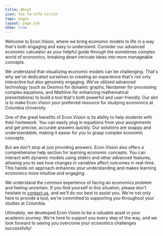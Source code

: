 ```yaml
---
title: About
icon: fas fa-info-circle
tags: pages
layout: page.njk
show: true
---
```

<div class="p-8">
  Welcome to Econ.Vision, where we bring economic models to life in a way that's both engaging and easy to understand. Consider our advanced economic calculator as your helpful guide through the sometimes complex world of economics, breaking down intricate ideas into more manageable concepts.

We understand that visualizing economic models can be challenging. That's why we've dedicated ourselves to creating an experience that's not only interactive but also genuinely engaging. We've utilized advanced technology (such as Desmos for dynamic graphs, Nerdamer for processing complex equations, and Mathlive for enhancing mathematical presentations) to build a tool that's both powerful and user-friendly. Our aim is to make Econ.Vision your preferred resource for studying economics at Columbia University.

One of the great benefits of Econ.Vision is its ability to help students with their homework. You can easily plug in equations from your assignments and get precise, accurate answers quickly. Our solutions are snappy and understandable, making it easier for you to grasp complex economic concepts.

But we don't stop at just providing answers. Econ.Vision also offers a comprehensive help section for learning economic concepts. You can interact with dynamic models using sliders and other advanced features, allowing you to see how changes in variables affect outcomes in real-time. This hands-on approach enhances your understanding and makes learning economics more intuitive and engaging.

We understand the common experience of facing an economics problem and feeling uncertain. If you find yourself in this situation, please don't hesitate to [contact us](https://econ.vision/?page=contact), and we'll do our best to assist you. We're not only here to provide a tool; we're committed to supporting you throughout your studies at Columbia.

Ultimately, we developed Econ.Vision to be a valuable asset in your academic journey. We're here to support you every step of the way, and we look forward to seeing you overcome your economics challenges successfully!
</div>
